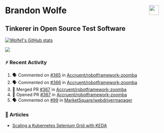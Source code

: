 Brandon Wolfe <a href="https://www.linkedin.com/in/brandon-wolfe1" target="_blank" rel="noreferrer"><img src="https://raw.githubusercontent.com/danielcranney/readme-generator/main/public/icons/socials/linkedin.svg" width="32" height="32" align="right"/></a>
==============================
Tinkerer in Open Source Test Software
-----------------------------

<p align="left"><a href="http://www.github.com/Wolfe1"><img src="https://github-readme-stats.vercel.app/api?username=Wolfe1&show_icons=true&hide=&count_private=true&title_color=0891b2&text_color=ffffff&icon_color=0891b2&bg_color=1c1917&hide_border=true&show_icons=true" alt="Wolfe1's GitHub stats" /></a></p>
<p align="left"><a href="http://www.github.com/Wolfe1"><img src="https://github-readme-streak-stats.herokuapp.com/?user=Wolfe1&stroke=ffffff&background=1c1917&ring=0891b2&fire=0891b2&currStreakNum=ffffff&currStreakLabel=0891b2&sideNums=ffffff&sideLabels=ffffff&dates=ffffff&hide_border=true" /></a></p>

### :zap: Recent Activity
<!--START_SECTION:activity-->
1. 🗣 Commented on [#365](https://github.com/Accruent/robotframework-zoomba/pull/365#issuecomment-1741353525) in [Accruent/robotframework-zoomba](https://github.com/Accruent/robotframework-zoomba)
2. 🗣 Commented on [#366](https://github.com/Accruent/robotframework-zoomba/pull/366#issuecomment-1741353373) in [Accruent/robotframework-zoomba](https://github.com/Accruent/robotframework-zoomba)
3. 🎉 Merged PR [#367](https://github.com/Accruent/robotframework-zoomba/pull/367) in [Accruent/robotframework-zoomba](https://github.com/Accruent/robotframework-zoomba)
4. 💪 Opened PR [#367](https://github.com/Accruent/robotframework-zoomba/pull/367) in [Accruent/robotframework-zoomba](https://github.com/Accruent/robotframework-zoomba)
5. 🗣 Commented on [#99](https://github.com/MarketSquare/webdrivermanager/issues/99#issuecomment-1731623266) in [MarketSquare/webdrivermanager](https://github.com/MarketSquare/webdrivermanager)
<!--END_SECTION:activity-->

### :newspaper: Articles
- [Scaling a Kubernetes Selenium Grid with KEDA](https://www.linkedin.com/pulse/scaling-kubernetes-selenium-grid-keda-brandon-wolfe)
